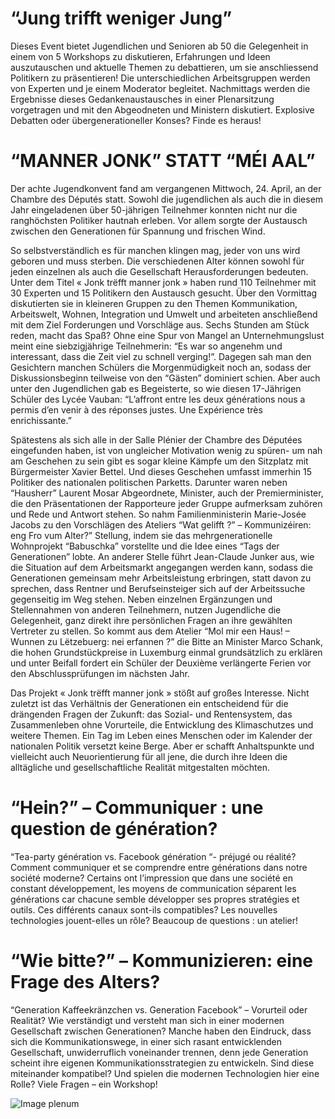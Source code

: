 # “Jung trifft weniger Jung” 

Dieses Event bietet Jugendlichen und Senioren ab 50 die Gelegenheit  in einem von 5 Workshops zu diskutieren, Erfahrungen und Ideen auszutauschen und aktuelle Themen zu debattieren, um sie anschliessend Politikern zu präsentieren!
Die unterschiedlichen Arbeitsgruppen werden von Experten und je einem Moderator begleitet.
Nachmittags werden die Ergebnisse dieses Gedankenaustausches in einer Plenarsitzung vorgetragen und mit den Abgeodneten und Ministern diskutiert.
Explosive Debatten oder übergenerationeller Konses? Finde es heraus!

# “MANNER JONK” STATT “MÉI AAL”
Der achte Jugendkonvent fand am vergangenen Mittwoch, 24. April, an der Chambre des Députés statt. Sowohl die jugendlichen als auch die in diesem Jahr eingeladenen über 50-jährigen Teilnehmer konnten nicht nur die ranghöchsten Politiker hautnah erleben. Vor allem sorgte der Austausch zwischen den Generationen für Spannung und frischen Wind.

So selbstverständlich es für manchen klingen mag, jeder von uns wird geboren und muss sterben. Die verschiedenen Alter können sowohl für jeden einzelnen als auch die Gesellschaft Herausforderungen bedeuten. Unter dem Titel « Jonk trëfft manner jonk » haben rund 110 Teilnehmer mit 30 Experten und 15 Politikern den Austausch gesucht. Über den Vormittag diskutierten sie in kleineren Gruppen zu den Themen Kommunikation, Arbeitswelt, Wohnen, Integration und Umwelt und arbeiteten anschließend mit dem Ziel Forderungen und Vorschläge aus. Sechs Stunden am Stück reden, macht das Spaß?  Ohne eine Spur von Mangel an Unternehmungslust meint eine siebzigjährige Teilnehmerin: “Es war so angenehm und interessant, dass die Zeit viel zu schnell verging!”. Dagegen sah man den Gesichtern manchen Schülers die Morgenmüdigkeit noch an, sodass der Diskussionsbeginn teilweise von den “Gästen” dominiert schien. Aber auch unter den Jugendlichen gab es Begeisterte, so wie diesen 17-Jährigen Schüler des Lycée Vauban: “L’affront entre les deux générations nous a permis d’en venir à des réponses justes. Une Expérience très enrichissante.”

Spätestens als sich alle in der Salle Plénier der Chambre des Députées eingefunden haben, ist von ungleicher Motivation wenig zu spüren-  um nah am Geschehen zu sein gibt es sogar kleine Kämpfe um den Sitzplatz mit Bürgermeister Xavier Bettel. Und dieses Geschehen umfasst immerhin 15 Politiker des nationalen politischen Parketts. Darunter waren neben “Hausherr” Laurent Mosar Abgeordnete, Minister, auch der Premierminister, die den Präsentationen der Rapporteure jeder Gruppe aufmerksam zuhören und Rede und Antwort stehen. So nahm Familienministerin Marie-Josée Jacobs zu den Vorschlägen des Ateliers “Wat gelifft ?” – Kommunizéiren: eng Fro vum Alter?” Stellung, indem sie das mehrgenerationelle Wohnprojekt “Babuschka” vorstellte und die Idee eines “Tags der Generationen” lobte. An anderer Stelle führt Jean-Claude Junker aus, wie die Situation auf dem Arbeitsmarkt angegangen werden kann, sodass die Generationen gemeinsam mehr Arbeitsleistung erbringen, statt davon zu sprechen, dass Rentner und Berufseinsteiger sich auf der Arbeitssuche gegenseitig im Weg stehen. Neben einzelnen Ergänzungen und Stellennahmen von anderen Teilnehmern, nutzen Jugendliche die Gelegenheit, ganz direkt ihre persönlichen Fragen an ihre gewählten Vertreter zu stellen. So kommt aus dem Atelier “Mol mir een Haus! – Wunnen zu Lëtzebuerg: nei erfannen ?”  die Bitte an Minister Marco Schank, die hohen Grundstückpreise in Luxemburg einmal grundsätzlich zu erklären und unter Beifall fordert ein Schüler der Deuxième verlängerte Ferien vor den Abschlussprüfungen im nächsten Jahr.

Das Projekt « Jonk trëfft manner jonk » stößt auf großes Interesse. Nicht zuletzt ist das Verhältnis der Generationen ein entscheidend für die drängenden Fragen der Zukunft: das Sozial- und Rentensystem, das Zusammenleben ohne Vorurteile, die Entwicklung des Klimaschutzes und weitere Themen. Ein Tag im Leben eines Menschen oder im Kalender der nationalen Politik versetzt keine Berge. Aber er schafft Anhaltspunkte und vielleicht auch Neuorientierung für all jene, die durch ihre Ideen die alltägliche und gesellschaftliche Realität mitgestalten möchten.

# “Hein?” – Communiquer : une question de génération?
“Tea-party génération vs. Facebook génération “- préjugé ou réalité?
Comment communiquer et se comprendre entre générations dans notre société moderne?
Certains ont l’impression que dans une société en constant développement, les moyens de communication séparent les générations car chacune semble développer ses propres stratégies et outils. Ces différents canaux sont-ils compatibles?
Les nouvelles technologies jouent-elles un rôle?
Beaucoup de questions : un atelier!

# “Wie bitte?” – Kommunizieren: eine Frage des Alters?
“Generation Kaffeekränzchen vs. Generation Facebook” – Vorurteil oder Realität?
Wie verständigt und versteht man sich in einer modernen Gesellschaft zwischen Generationen?
Manche haben den Eindruck, dass sich die Kommunikationswege, in einer sich rasant entwicklenden Gesellschaft,  unwiderruflich voneinander trennen, denn jede Generation scheint ihre eigenen Kommunikationsstrategien zu entwickeln. Sind diese miteinander kompatibel?
Und spielen die modernen Technologien hier eine Rolle?
Viele Fragen – ein Workshop!

![Image plenum](images/CGJL_MdL07_0539.jpg)